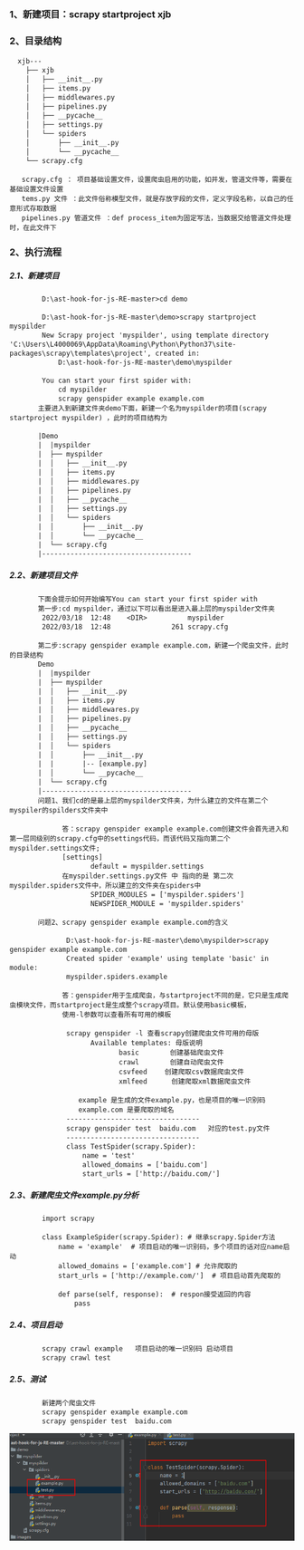### 1、新建项目：scrapy startproject xjb

### 2、目录结构
      xjb---
        ├── xjb
        │   ├── __init__.py
        │   ├── items.py
        │   ├── middlewares.py
        │   ├── pipelines.py
        │   ├── __pycache__
        │   ├── settings.py
        │   └── spiders
        │       ├── __init__.py
        │       └── __pycache__
        └── scrapy.cfg      

       scrapy.cfg ： 项目基础设置文件，设置爬虫启用的功能，如并发，管道文件等，需要在基础设置文件设置
       tems.py 文件 ：此文件俗称模型文件，就是存放字段的文件，定义字段名称，以自己的任意形式存取数据
       pipelines.py 管道文件 ：def process_item为固定写法，当数据交给管道文件处理时，在此文件下
       
### 2、执行流程
##### 2.1、新建项目

            D:\ast-hook-for-js-RE-master>cd demo   

            D:\ast-hook-for-js-RE-master\demo>scrapy startproject myspilder
            New Scrapy project 'myspilder', using template directory 'C:\Users\L4000069\AppData\Roaming\Python\Python37\site-packages\scrapy\templates\project', created in:
                D:\ast-hook-for-js-RE-master\demo\myspilder

            You can start your first spider with:
                cd myspilder
                scrapy genspider example example.com
           主要进入到新建文件夹demo下面，新建一个名为myspilder的项目(scrapy startproject myspilder) ，此时的项目结构为
           
           |Demo
           |  |myspilder  
           |  ├── myspilder
           |  │   ├── __init__.py
           |  │   ├── items.py
           |  │   ├── middlewares.py
           |  │   ├── pipelines.py
           |  │   ├── __pycache__
           |  │   ├── settings.py
           |  │   └── spiders
           |  │       ├── __init__.py
           |  │       └── __pycache__
           |  └── scrapy.cfg      
           |-------------------------------------
##### 2.2、新建项目文件   

           下面会提示如何开始编写You can start your first spider with
           第一步:cd myspilder，通过以下可以看出是进入最上层的myspilder文件夹
            2022/03/18  12:48    <DIR>          myspilder
            2022/03/18  12:48               261 scrapy.cfg
            
           第二步:scrapy genspider example example.com，新建一个爬虫文件，此时的目录结构
           Demo
           |  |myspilder  
           |  ├── myspilder
           |  │   ├── __init__.py
           |  │   ├── items.py
           |  │   ├── middlewares.py
           |  │   ├── pipelines.py
           |  │   ├── __pycache__
           |  │   ├── settings.py
           |  │   └── spiders
           |  │       ├── __init__.py
           |  |       |-- [example.py]
           |  │       └── __pycache__
           |  └── scrapy.cfg      
           |-------------------------------------
           问题1、我们cd的是最上层的myspilder文件夹，为什么建立的文件在第二个myspiler的spilders文件夹中
           
                 答：scrapy genspider example example.com创建文件会首先进入和第一层同级别的scrapy.cfg中的settings代码，而该代码又指向第二个myspilder.settings文件;
                 [settings]
                        default = myspilder.settings
                 在myspilder.settings.py文件 中 指向的是 第二次myspilder.spiders文件中，所以建立的文件夹在spiders中
                        SPIDER_MODULES = ['myspilder.spiders']
                        NEWSPIDER_MODULE = 'myspilder.spiders'
           
           问题2、scrapy genspider example example.com的含义
           
                  D:\ast-hook-for-js-RE-master\demo\myspilder>scrapy genspider example example.com
                  Created spider 'example' using template 'basic' in module:
                  myspilder.spiders.example
           
                 答：genspider用于生成爬虫，与startproject不同的是，它只是生成爬虫模块文件，而startproject是生成整个scrapy项目。默认使用basic模板，
                 使用-l参数可以查看所有可用的模板

                  scrapy genspider -l 查看scrapy创建爬虫文件可用的母版
                        Available templates: 母版说明 　
                               basic　　 　　创建基础爬虫文件
                               crawl　　　　 创建自动爬虫文件 　　
                               csvfeed　　 创建爬取csv数据爬虫文件
                               xmlfeed　　　 创建爬取xml数据爬虫文件
                               
                     example 是生成的文件example.py，也是项目的唯一识别码
                     example.com 是要爬取的域名
                  ---------------------------------   
                  scrapy genspider test  baidu.com   对应的test.py文件   
                  ---------------------------------   
                  class TestSpider(scrapy.Spider):
                      name = 'test'
                      allowed_domains = ['baidu.com']
                      start_urls = ['http://baidu.com/']
                     
##### 2.3、新建爬虫文件example.py分析
            import scrapy
            
            class ExampleSpider(scrapy.Spider): # 继承scrapy.Spider方法
                name = 'example'  # 项目启动的唯一识别码，多个项目的话对应name启动
                allowed_domains = ['example.com'] # 允许爬取的
                start_urls = ['http://example.com/']  # 项目启动首先爬取的

                def parse(self, response):  # respon接受返回的内容
                    pass
         
##### 2.4、项目启动
            scrapy crawl example   项目启动的唯一识别码 启动项目
            scrapy crawl test
            
##### 2.5、测试
            新建两个爬虫文件
            scrapy genspider example example.com
            scrapy genspider test  baidu.com
![imag](https://github.com/fengxunzhe/index/blob/main/Scrapy/img/test01.png)           

